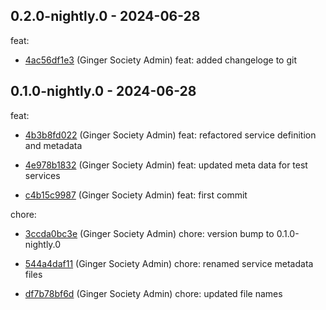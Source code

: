 ## 0.2.0-nightly.0 - 2024-06-28
feat:
 - [4ac56df1e3](4ac56df1e390c27ec8b4d914cd8dfae30b6f4eb7) (Ginger Society Admin) feat: added changeloge to git
	
## 0.1.0-nightly.0 - 2024-06-28
feat:
 - [4b3b8fd022](4b3b8fd022cf664fd7ceb0fc5a757428ca3d5025) (Ginger Society Admin) feat: refactored service definition and metadata
	
 - [4e978b1832](4e978b1832c714eb700a36ed63a612f8111bfb1c) (Ginger Society Admin) feat: updated meta data for test services
	
 - [c4b15c9987](c4b15c998721a4c414ea335539a91542d02ecd24) (Ginger Society Admin) feat: first commit
	
chore:
 - [3ccda0bc3e](3ccda0bc3ea0b58d733f9e6e1223136a13a1560e) (Ginger Society Admin) chore: version bump to 0.1.0-nightly.0
	
 - [544a4daf11](544a4daf1148a6f90e773f1d20de879b171318ba) (Ginger Society Admin) chore: renamed service metadata files
	
 - [df7b78bf6d](df7b78bf6d5ebf08a3d48cf34a89405949a2f611) (Ginger Society Admin) chore: updated file names
	
